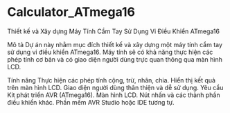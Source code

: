 # Calculator_ATmega16
Thiết kế và Xây dựng Máy Tính Cầm Tay Sử Dụng Vi Điều Khiển ATmega16

Mô tả
Dự án này nhằm mục đích thiết kế và xây dựng một máy tính cầm tay sử dụng vi điều khiển ATmega16. Máy tính sẽ có khả năng thực hiện các phép tính cơ bản và có giao diện người dùng trực quan thông qua màn hình LCD.

Tính năng
Thực hiện các phép tính cộng, trừ, nhân, chia.
Hiển thị kết quả trên màn hình LCD.
Giao diện người dùng thân thiện và dễ sử dụng.
Yêu cầu
Kit phát triển AVR (ATmega16).
Màn hình LCD.
Nút nhấn và các thành phần điều khiển khác.
Phần mềm AVR Studio hoặc IDE tương tự.
